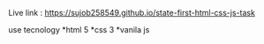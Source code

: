 
Live link : https://sujob258549.github.io/state-first-html-css-js-task


use tecnology
*html 5
*css 3
*vanila js
